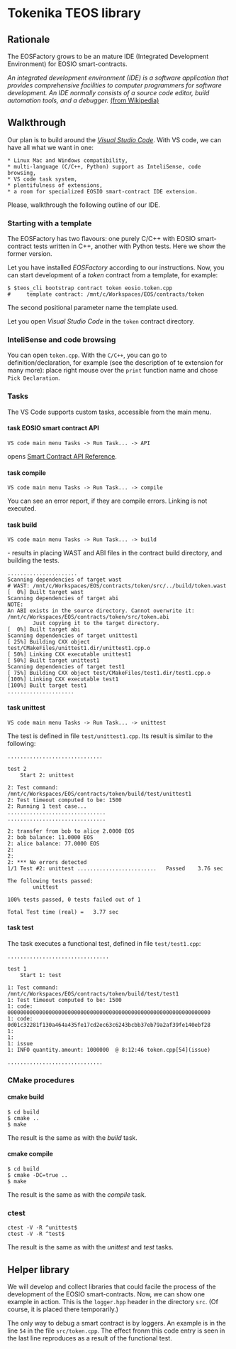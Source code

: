 # Tokenika TEOS library


## Rationale

The EOSFactory grows to be an mature IDE (Integrated Development Environment) for EOSIO smart-contracts.

*An integrated development environment (IDE) is a software application that provides comprehensive facilities to computer programmers for software development. An IDE normally consists of a source code editor, build automation tools, and a debugger.* [ (from Wikipedia)](#https://en.wikipedia.org/wiki/Integrated_development_environment)


## Walkthrough

Our plan is to build around the [*Visual Studio Code*](#https://code.visualstudio.com/). With VS code, we can have all what we want in one:

    * Linux Mac and Windows compatibility,
    * multi-language (C/C++, Python) support as InteliSense, code browsing,
    * VS code task system,
    * plentifulness of extensions, 
    * a room for specialized EOSIO smart-contract IDE extension.

Please, walkthrough the following outline of our IDE.


### Starting with a template

The EOSFactory has two flavours: one purely C/C++ with EOSIO smart-contract tests written in C++, another with Python tests. Here we show the former version.

Let you have installed *EOSFactory* according to our instructions. Now, you can start development of a *token* contract from a template, for example:
```
$ $teos_cli bootstrap contract token eosio.token.cpp
#     template contract: /mnt/c/Workspaces/EOS/contracts/token
```
The second positional parameter name the template used. 

Let you open *Visual Studio Code* in the `token` contract directory.


### InteliSense and code browsing

You can open `token.cpp`. With the `C/C++`, you can go to definition/declaration, for example (see the description of te extension for many more): place right mouse over the `print` function name and chose `Pick Declaration`.


### Tasks

The VS Code supports custom tasks, accessible from the main menu.


#### task EOSIO smart contract API

```
VS code main menu Tasks -> Run Task... -> API
```
opens [Smart Contract API Reference](#https://eosio.github.io/eos/group__contractdev.html).


#### task compile
```
VS code main menu Tasks -> Run Task... -> compile
```
You can see an error report, if they are compile errors. Linking is not executed.


####  task build
```
VS code main menu Tasks -> Run Task... -> build
```
\- results in placing WAST and ABI files in the contract build directory, and building the tests.

```
......................
Scanning dependencies of target wast
# WAST: /mnt/c/Workspaces/EOS/contracts/token/src/../build/token.wast
[  0%] Built target wast
Scanning dependencies of target abi
NOTE:
An ABI exists in the source directory. Cannot overwrite it:
/mnt/c/Workspaces/EOS/contracts/token/src/token.abi
        Just copying it to the target directory.
[  0%] Built target abi
Scanning dependencies of target unittest1
[ 25%] Building CXX object test/CMakeFiles/unittest1.dir/unittest1.cpp.o
[ 50%] Linking CXX executable unittest1
[ 50%] Built target unittest1
Scanning dependencies of target test1
[ 75%] Building CXX object test/CMakeFiles/test1.dir/test1.cpp.o
[100%] Linking CXX executable test1
[100%] Built target test1
.....................
```


#### task unittest

```
VS code main menu Tasks -> Run Task... -> unittest
```
The test is defined in file `test/unittest1.cpp`. Its result is similar to the following:
```
..............................

test 2
    Start 2: unittest

2: Test command: /mnt/c/Workspaces/EOS/contracts/token/build/test/unittest1
2: Test timeout computed to be: 1500
2: Running 1 test case...
...............................
...............................

2: transfer from bob to alice 2.0000 EOS
2: bob balance: 11.0000 EOS
2: alice balance: 77.0000 EOS
2:
2:
2: *** No errors detected
1/1 Test #2: unittest .........................   Passed    3.76 sec

The following tests passed:
        unittest

100% tests passed, 0 tests failed out of 1

Total Test time (real) =   3.77 sec
```


#### task test

The task executes a functional test, defined in file `test/test1.cpp`:
```
................................

test 1
    Start 1: test

1: Test command: /mnt/c/Workspaces/EOS/contracts/token/build/test/test1
1: Test timeout computed to be: 1500
1: code: 0000000000000000000000000000000000000000000000000000000000000000
1: code: 0d01c32281f130a464a435fe17cd2ec63c6243bcbb37eb79a2af39fe140ebf28
1:
1:
1: issue
1: INFO quantity.amount: 1000000  @ 8:12:46 token.cpp[54](issue)

..............................
```


### CMake procedures


#### cmake build

```
$ cd build
$ cmake ..
$ make
```

The result is the same as with the *build* task.


#### cmake compile

```
$ cd build
$ cmake -DC=true ..
$ make
```
The result is the same as with the *compile* task.


### ctest

```
ctest -V -R ^unittest$
ctest -V -R ^test$
```
The result is the same as with the *unittest* and *test* tasks.

## Helper library

We will develop and collect libraries that could facile the process of the development of the EOSIO smart-contracts. Now, we can show one example in action. This is the `logger.hpp` header in the directory `src`. (Of course, it is placed there temporarily.)

The only way to debug a smart contract is by loggers. An example is in the line `54` in the file `src/token.cpp`. The effect fronm this code entry is seen in the last line reproduces as a result of the functional test.



